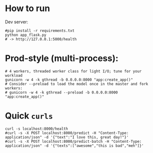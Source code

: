 # How to run

Dev server:

```shell
#pip install -r requirements.txt
python app_flask.py
# -> http://127.0.0.1:5000/health
```

# Prod-style (multi-process):

```shell
# 4 workers, threaded worker class for light I/O; tune for your workload
gunicorn -w 4 -k gthread -b 0.0.0.0:8000 "app:create_app()"
# Consider --preload to load the model once in the master and fork workers:
# gunicorn -w 4 -k gthread --preload -b 0.0.0.0:8000 "app:create_app()"
```

# Quick `curls`

```shell
curl -s localhost:8000/health
#curl -s -X POST localhost:8000/predict -H "Content-Type: application/json" -d '{"text":"I love this, great day!"}'
#curl -s -X POST localhost:8000/predict-batch -H "Content-Type: application/json" -d '{"texts":["awesome","this is bad","meh"]}'
```

